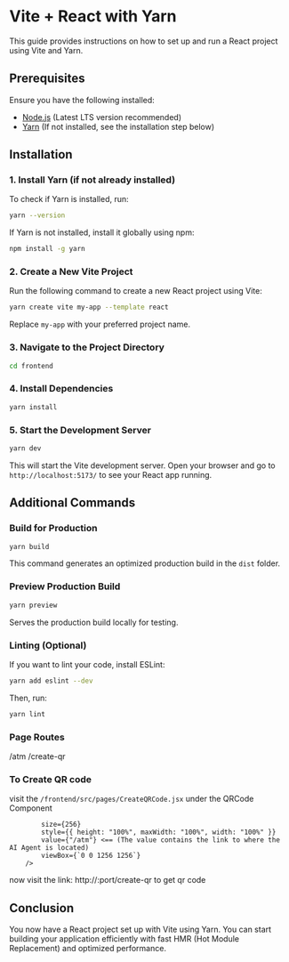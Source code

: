 # Vite + React with Yarn

This guide provides instructions on how to set up and run a React project using Vite and Yarn.

## Prerequisites

Ensure you have the following installed:

- [Node.js](https://nodejs.org/) (Latest LTS version recommended)
- [Yarn](https://yarnpkg.com/) (If not installed, see the installation step below)

## Installation

### 1. Install Yarn (if not already installed)

To check if Yarn is installed, run:

```sh
yarn --version
```

If Yarn is not installed, install it globally using npm:

```sh
npm install -g yarn
```

### 2. Create a New Vite Project

Run the following command to create a new React project using Vite:

```sh
yarn create vite my-app --template react
```

Replace `my-app` with your preferred project name.

### 3. Navigate to the Project Directory

```sh
cd frontend
```

### 4. Install Dependencies

```sh
yarn install
```

### 5. Start the Development Server

```sh
yarn dev
```

This will start the Vite development server. Open your browser and go to `http://localhost:5173/` to see your React app running.

## Additional Commands

### Build for Production

```sh
yarn build
```

This command generates an optimized production build in the `dist` folder.

### Preview Production Build

```sh
yarn preview
```

Serves the production build locally for testing.

### Linting (Optional)

If you want to lint your code, install ESLint:

```sh
yarn add eslint --dev
```

Then, run:

```sh
yarn lint
```

### Page Routes
/atm 
/create-qr

### To Create QR code 

visit the ```/frontend/src/pages/CreateQRCode.jsx```
under the QRCode Component

```<QRCode
        size={256}
        style={{ height: "100%", maxWidth: "100%", width: "100%" }}
        value={"/atm"} <== (The value contains the link to where the AI Agent is located)
        viewBox={`0 0 1256 1256`}
    />
```

now visit the link: http://<your-ip>:port/create-qr to get qr code



## Conclusion

You now have a React project set up with Vite using Yarn. You can start building your application efficiently with fast HMR (Hot Module Replacement) and optimized performance.

